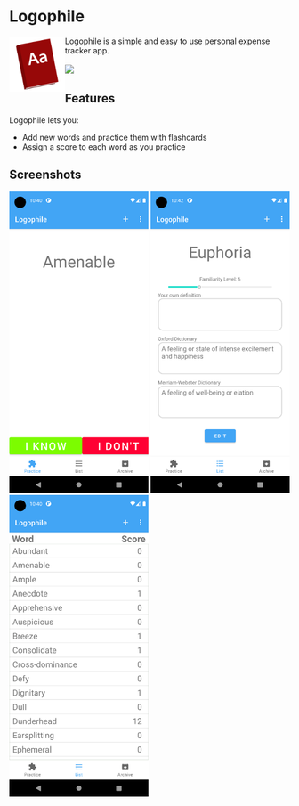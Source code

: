 # Logophile

<p align="left">
  <img src="https://github.com/wumarc/Logophile/blob/master/app/src/main/res/drawable-v24/icon.png" width="100" align="left" /> 
  Logophile is a simple and easy to use personal expense tracker app. <br>
   <a href="https://play.google.com/store/apps/details?id=com.Ledger.ledger"> <br>
   <img height="70" src="https://play.google.com/intl/en_us/badges/images/generic/en_badge_web_generic.png" /> </a>
</p>

## Features
Logophile lets you:

* Add new words and practice them with flashcards
* Assign a score to each word as you practice

## Screenshots
<img src="https://github.com/wumarc/Logophile/blob/master/media/phone%20screenshoots/Screenshot_1630536033.png" width="250" /> <img src="https://github.com/wumarc/Logophile/blob/master/media/phone%20screenshoots/Screenshot_1630536178.png" width="250" /> <img src="https://github.com/wumarc/Logophile/blob/master/media/phone%20screenshoots/Screenshot_1630536053.png" width="250" />
